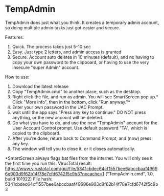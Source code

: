 # TempAdmin
TempAdmin does just what you think. It creates a temporary admin account, so doing multiple admin tasks just got easier and secure.

Features:
1. Quick. The process takes just 5-10 sec
2. Easy. Just type 2 letters, and admin access is granted
3. Secure. Account auto deletes in 10 minutes (default), and no having to copy your own password to the clipboard, or having to use the very insecure "super Admin" account.


How to use:
1. Download the latest release
2. Copy "TempAdmin.cmd" to another place, such as the desktop. 
3. Right click the file, and run as admin. You will see SmartScreen pop up.* Click "More info", then in the bottom, click "Run anyway."*
4. Enter your own password in the UAC Prompt.
5. wait until the app says "Press any key to continue." DO NOT press anything, or the new account will be deleted.
6. Do what you have to do, and use the new "TempAdmin" account for the User Account Control prompt. Use default password "TA", which is copied to the clipboard.
7. After you're done, return back to Command Prompt, and (now) press any key.
8. The window will tell you to close it, or it closes automatically.

*SmartScreen always flags bat files from the internet. You will only see it the first time you run this. 
VirusTotal result: https://www.virustotal.com/gui/file/5341cbdec64cf1557bee6abccbaaf49696e903d9f62b14f78e7cfd6742f5c9b3?nocache=1 
("TempAdmin.cmd", 1.0, build 101922)
File hash: 5341cbdec64cf1557bee6abccbaaf49696e903d9f62b14f78e7cfd6742f5c9b3


